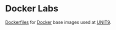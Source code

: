 # Docker Labs

[Dockerfiles](https://docs.docker.com/engine/reference/builder/) for
[Docker](https://www.docker.com/) base images used at
[UNIT9](http://www.unit9.com/).
